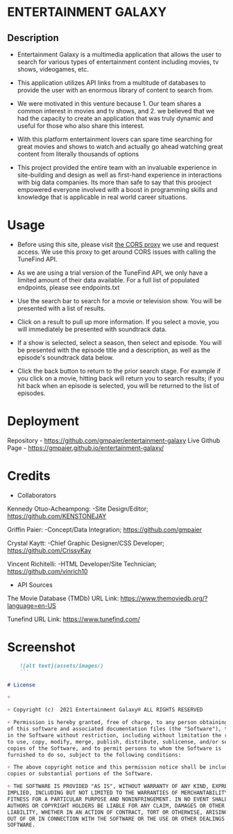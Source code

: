 # ENTERTAINMENT GALAXY

## Description 

+ Entertainment Galaxy is a multimedia application that allows the user to search for various types of entertainment content including movies, tv shows, videogames, etc.

+ This application utilizes API links from a multitude of databases to provide the user with an enormous library of content to search from. 

+ We were motivated in this venture because 1. Our team shares a common interest in movies and tv shows, and 2. we believed that we had the capacity to create an application that was truly dynamic and useful for those who also share this interest.

+ With this platform entertainment lovers can spare time searching for great movies and shows to watch and actually go ahead watching great content from literally thousands of options

+ This project provided the entire team with an invaluable experience in site-building and design as well as first-hand experience in interactions with big data companies. Its more than safe to say that this prooject empowered everyone involved with a boost in programming skills and knowledge that is applicable in real world career situations.

# Usage 

+ Before using this site, please visit [the CORS proxy](http://cors-anywhere.herokuapp.com/corsdemo) we use and request access. We use this proxy to get around CORS issues with calling the TuneFind API.

+ As we are using a trial version of the TuneFind API, we only have a limited amount of their data available. For a full list of populated endpoints, please see endpoints.txt

+ Use the search bar to search for a movie or television show. You will be presented with a list of results.

+ Click on a result to pull up more information. If you select a movie, you will immediately be presented with soundtrack data.

+ If a show is selected, select a season, then select and episode. You will be presented with the episode title and a description, as well as the episode's soundtrack data below.

+ Click the back button to return to the prior search stage. For example if you click on a movie, hitting back will return you to search results; if you hit back when an episode is selected, you will be returned to the list of episodes.


# Deployment

Repository - https://github.com/gmpaier/entertainment-galaxy
Live Github Page - https://gmpaier.github.io/entertainment-galaxy/

# Credits 

+ Collaborators

Kennedy Otuo-Acheampong:
-Site Design/Editor;
https://github.com/KENSTONEJAY

Griffin Paier:
-Concept/Data Integration;
https://github.com/gmpaier
	
Crystal Kaytt:
-Chief Graphic Designer/CSS Developer; 
https://github.com/CrissyKay

Vincent Richitelli:
-HTML Developer/Site Technician;
https://github.com/vinrich10

+ API Sources 

The Movie Database (TMDb)
URL Link: https://www.themoviedb.org/?language=en-US

Tunefind 
URL Link: https://www.tunefind.com/



# Screenshot 
```md
    ![alt text](assets/images/)
    ```

# License 

+ 

+ Copyright (c)  2021 Entertainment Galaxy®️ ALL RIGHTS RESERVED 

+ Permission is hereby granted, free of charge, to any person obtaining a copy
of this software and associated documentation files (the "Software"), to deal
in the Software without restriction, including without limitation the rights
to use, copy, modify, merge, publish, distribute, sublicense, and/or sell
copies of the Software, and to permit persons to whom the Software is
furnished to do so, subject to the following conditions:

+ The above copyright notice and this permission notice shall be included in all
copies or substantial portions of the Software.

+ THE SOFTWARE IS PROVIDED "AS IS", WITHOUT WARRANTY OF ANY KIND, EXPRESS OR
IMPLIED, INCLUDING BUT NOT LIMITED TO THE WARRANTIES OF MERCHANTABILITY,
FITNESS FOR A PARTICULAR PURPOSE AND NONINFRINGEMENT. IN NO EVENT SHALL THE
AUTHORS OR COPYRIGHT HOLDERS BE LIABLE FOR ANY CLAIM, DAMAGES OR OTHER
LIABILITY, WHETHER IN AN ACTION OF CONTRACT, TORT OR OTHERWISE, ARISING FROM,
OUT OF OR IN CONNECTION WITH THE SOFTWARE OR THE USE OR OTHER DEALINGS IN THE
SOFTWARE.
